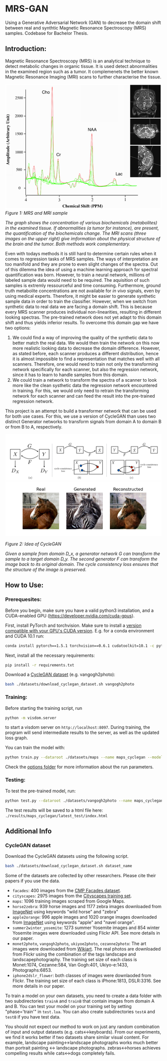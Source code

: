 # MRS-GAN

Using a Generative Adversarial Network (GAN) to decrease the domain shift between real and synthtic Magnetic Resonance Spectroscopy (MRS) samples. Codebase for Bachelor Thesis.

## Introduction:
Magnetic Resonance Spectroscopy (MRS) is an analytical technique to detect metabolic changes in organic tissue. It is used detect abnormalities in the examined region such as a tumor. It complemenets the better known Magnetic Resonance Imaging (MRI) scans to further characterise the tissue.

![MRS and MRI sample](docs/images/MRSI_sample.png)
*Figure 1: MRS and MRI sample*

*The graph shows the concentration of various biochemicals (metabolites) in the examined tissue. If abnormalities (a tumor for instance), are present, the quantification of the biochemicals change. The MRI scans (three images on the upper right) give imformation about the physical structure of the brain and the tumor. Both methods work complementary.*

Even with todays methods it is still hard to determine certain rules when it comes to regression tasks of MRS samples. The ways of interpretation are too manifold and they are prone to even slight changes of the spectra. Out of this dilemma the idea of using a machine learning approach for spectral quantification was born. However, to train a neural network, millions of labeled sample data would need to be required. The aquisition of such samples is extremly ressourceful and time consuming. Furthermore, ground truth metabolite concentrations are not available for *in vivo* signals, even by using medical experts. Therefore, it might be easier to generate synthetic sample data in order to train the classifier. 
However, when we switch from synthetic data to real data we are facing a domain shift. This is because every MRS scanner produces individual non-linearities, resulting in different looking spectras. The pre-trained network does not yet adapt to this domain shift and thus yields inferior results.
To overcome this domain gap we have two options:

1) We could find a way of improving the quality of the synthetic data to better match the real data. We would then train the network on this now more realistic looking data to decrease the domain difference. However, as stated before, each scanner produces a different distribution, hence it is almost impossible to find a representation that matches well with all scanners. Therefore, one would need to train not only the transforming network specifically for each scanner, but also the regression network, since it has to learn to handle samples from this domain.
2) We could train a network to transform the spectra of a scanner to look more like the clean systhetic data the regression network encountered in training. For this, we would only need to retrain the transforming network for each scanner and can feed the result into the pre-trained regression network. 

This project is an attempt to build a transformer network that can be used for both use cases. For this, we use a version of CycleGAN than uses two  distinct Generator networks to transform signals from domain A to domain B or from B to A, respectively.

![CycleGAN](docs/images/cyclegan.png)
![CycleGAN](docs/images/real-gen-rec.png)

*Figure 2: Idea of CycleGAN*

*Given a sample from domain D_x, a generator network G can transform the sample to a target domain D_y. The second generator F can transform the image back to its original domain. The cycle consistency loss ensures that the structure of the image is preserved.*

## How to Use:
### Prerequesites:
Before you begin, make sure you have a valid python3 installation, and a CUDA-enabled GPU (https://developer.nvidia.com/cuda-gpus).

First, install PyTorch and torchvision. Make sure to install a [version compatible with your GPU's CUDA version](https://pytorch.org/get-started/previous-versions/). E.g. for a conda environment and CUDA 10.1 run:
```sh
conda install pytorch==1.5.1 torchvision==0.6.1 cudatoolkit=10.1 -c pytorch
```

Next, install all the necessary requirements:
```sh
pip install -r requirements.txt
```

Download a [CycleGAN dataset](#CycleGAN-dataset) (e.g. vangogh2photo):
```sh
bash ./datasets/download_cyclegan_dataset.sh vangogh2photo
```

### Training:
Before starting the training script, run
```sh
python -m visdom.server
```
to start a visdom server on `http://localhost:8097`. During training, the program will send intermediate results to the server, as well as the updated loss graph.

You can train the model with:
```sh
python train.py --dataroot ./datasets/maps --name maps_cyclegan --model cycle_gan --no_dropout
```
Check the [options folder](./options/README.md) for more information about the run parameters.


### Testing:
To test the pre-trained model, run:
```sh
python test.py --dataroot ./datasets/vangogh2photo --name maps_cyclegan --model cycle_gan --phase test --no_dropout
```

The test results will be saved to a html file here: `./results/maps_cyclegan/latest_test/index.html`


## Additional Info
<a name="CycleGAN-dataset"></a>

### CycleGAN dataset
Download the CycleGAN datasets using the following script. 

```sh
bash ./datasets/download_cyclegan_dataset.sh dataset_name
```

Some of the datasets are collected by other researchers. Please cite their papers if you use the data.

- `facades`: 400 images from the [CMP Facades dataset](http://cmp.felk.cvut.cz/~tylecr1/facade/).
- `cityscapes`: 2975 images from the [Cityscapes training set](https://www.cityscapes-dataset.com/).
- `maps`: 1096 training images scraped from Google Maps.
- `horse2zebra`: 939 horse images and 1177 zebra images downloaded from [ImageNet](http://www.image-net.org/) using keywords "wild horse" and "zebra"
- `apple2orange`: 996 apple images and 1020 orange images downloaded from [ImageNet](http://www.image-net.org/) using keywords "apple" and "navel orange".
- `summer2winter_yosemite`: 1273 summer Yosemite images and 854 winter Yosemite images were downloaded using Flickr API. See more details in our paper.
- `monet2photo`, `vangogh2photo`, `ukiyoe2photo`, `cezanne2photo`: The art images were downloaded from [Wikiart](https://www.wikiart.org/). The real photos are downloaded from Flickr using the combination of the tags landscape and landscapephotography. The training set size of each class is Monet:1074, Cezanne:584, Van Gogh:401, Ukiyo-e:1433, Photographs:6853.
- `iphone2dslr_flower`: both classes of images were downlaoded from Flickr. The training set size of each class is iPhone:1813, DSLR:3316. See more details in our paper.

To train a model on your own datasets, you need to create a data folder with two subdirectories `trainA` and `trainB` that contain images from domain A and B. You can test your model on your training set by setting "phase='train'" in `test.lua`. You can also create subdirectories `testA` and `testB` if you have test data.

You should not expect our method to work on just any random combination of input and output datasets (e.g. cats<->keyboards). From our experiments, we find it works better if two datasets share similar visual content. For example, landscape painting<->landscape photographs works much better than portrait painting <-> landscape photographs. zebras<->horses achieves compelling results while cats<->dogs completely fails.
